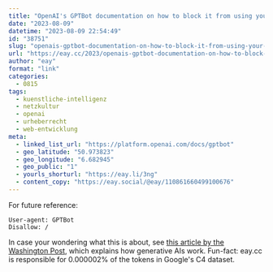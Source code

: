 ```yaml
---
title: "OpenAI's GPTBot documentation on how to block it from using your website"
date: "2023-08-09"
datetime: "2023-08-09 22:54:49"
id: "38751"
slug: "openais-gptbot-documentation-on-how-to-block-it-from-using-your-website"
url: "https://eay.cc/2023/openais-gptbot-documentation-on-how-to-block-it-from-using-your-website/"
author: "eay"
format: "link"
categories:
  - 0815
tags:
  - kuenstliche-intelligenz
  - netzkultur
  - openai
  - urheberrecht
  - web-entwicklung
meta:
  - linked_list_url: "https://platform.openai.com/docs/gptbot"
  - geo_latitude: "50.973823"
  - geo_longitude: "6.682945"
  - geo_public: "1"
  - yourls_shorturl: "https://eay.li/3ng"
  - content_copy: "https://eay.social/@eay/110861660499100676"
---
```


For future reference:

```
User-agent: GPTBot
Disallow: /
```

In case your wondering what this is about, see [this article by the Washington Post](https://www.washingtonpost.com/technology/interactive/2023/ai-chatbot-learning/), which explains how generative AIs work. Fun-fact: eay.cc is responsible for 0.000002% of the tokens in Google's C4 dataset.

